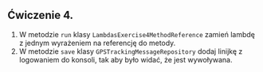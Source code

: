 ## Ćwiczenie 4.
1. W metodzie `run` klasy `LambdasExercise4MethodReference` zamień lambdę 
z jednym wyrażeniem na referencję do metody.
2. W metodzie `save` klasy `GPSTrackingMessageRepository` dodaj linijkę z logowaniem do konsoli,
tak aby było widać, że jest wywoływana.
